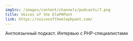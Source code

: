 ```yaml
---
imgSrc: /images/content/channels/podcasts/7.png
title: Voices of the ElePHPant
link: https://voicesoftheelephpant.com/
---
```


Англоязычный подкаст. Интервью с PHP-специалистами
